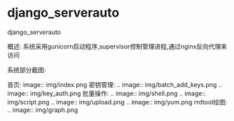 # django_serverauto
django_serverauto

概述:
系统采用gunicorn启动程序,supervisor控制管理进程,通过nginx反向代理来访问


系统部分截图:

首页:
image:: img/index.png
密钥管理:
.. image:: img/batch_add_keys.png
.. image:: img/key_auth.png
批量操作:
.. image:: img/shell.png
.. image:: img/script.png
.. image:: img/upload.png
.. image:: img/yum.png
rrdtool绘图:
.. image:: img/graph.png

